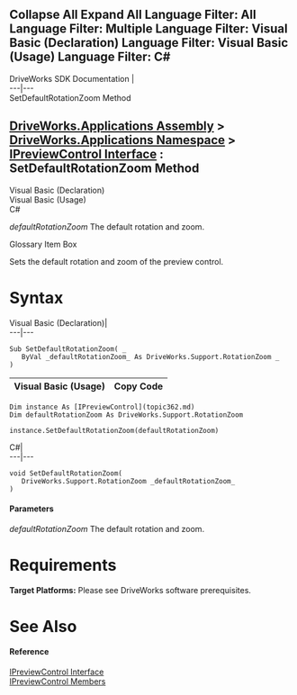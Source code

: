       

 Collapse All Expand All  Language Filter: All  Language Filter: Multiple  Language Filter: Visual Basic (Declaration) Language Filter: Visual Basic (Usage) Language Filter: C#  
---  
DriveWorks SDK Documentation  |   
---|---  
SetDefaultRotationZoom Method   
  
[DriveWorks.Applications Assembly](topic13.md) > [DriveWorks.Applications Namespace](topic16.md) > [IPreviewControl Interface](topic362.md) : SetDefaultRotationZoom Method  
---  
  
Visual Basic (Declaration)    
Visual Basic (Usage)    
C# 

_defaultRotationZoom_
    The default rotation and zoom.

Glossary Item Box

Sets the default rotation and zoom of the preview control. 

# Syntax

Visual Basic (Declaration)|   
---|---  
      
    
    Sub SetDefaultRotationZoom( _
       ByVal _defaultRotationZoom_ As DriveWorks.Support.RotationZoom _
    )   
  
Visual Basic (Usage)| Copy Code  
---|---  
      
    
    Dim instance As [IPreviewControl](topic362.md)
    Dim defaultRotationZoom As DriveWorks.Support.RotationZoom
     
    instance.SetDefaultRotationZoom(defaultRotationZoom)  
  
C#|   
---|---  
      
    
    void SetDefaultRotationZoom( 
       DriveWorks.Support.RotationZoom _defaultRotationZoom_
    )  
  
#### Parameters

 _defaultRotationZoom_
    The default rotation and zoom.

# Requirements

**Target Platforms:** Please see DriveWorks software prerequisites.

# See Also

#### Reference

[IPreviewControl Interface](topic362.md)   
[IPreviewControl Members](topic363.md)



